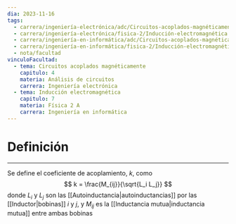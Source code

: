 ```yaml
---
dia: 2023-11-16
tags:
  - carrera/ingeniería-electrónica/adc/Circuitos-acoplados-magnéticamente
  - carrera/ingeniería-electrónica/fisica-2/Inducción-electromagnética
  - carrera/ingeniería-en-informática/adc/Circuitos-acoplados-magnéticamente
  - carrera/ingeniería-en-informática/fisica-2/Inducción-electromagnética
  - nota/facultad
vinculoFacultad:
  - tema: Circuitos acoplados magnéticamente
    capitulo: 4
    materia: Análisis de circuitos
    carrera: Ingeniería electrónica
  - tema: Inducción electromagnética
    capitulo: 7
    materia: Física 2 A
    carrera: Ingeniería en informática
---
```

# Definición
---
Se define el coeficiente de acoplamiento, $k$, como $$ k = \frac{M_{ij}}{\sqrt{L_i L_j}} $$ donde $L_i$ y $L_j$ son las [[Autoinductancia|autoinductancias]] por las [[Inductor|bobinas]] $i$ y $j$, y $M_{ij}$ es la [[Inductancia mutua|inductancia mutua]] entre ambas bobinas